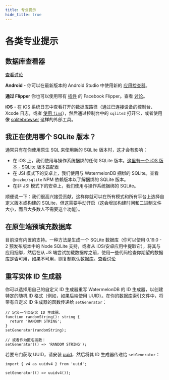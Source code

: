 ```yaml
---
title: 专业提示
hide_title: true
---
```


# 各类专业提示

## 数据库查看器

[查看讨论](https://github.com/Nozbe/WatermelonDB/issues/710)

**Android** - 你可以在最新版本的 Android Studio 中使用新的 [应用检查器](https://medium.com/androiddevelopers/database-inspector-9e91aa265316)。

**通过 Flipper** 你也可以使用带有 [插件](https://github.com/panz3r/react-native-flipper-databases#readme) 的 Facebook Flipper。查看 [讨论](https://github.com/Nozbe/WatermelonDB/issues/653)。

**iOS** - 在 iOS 系统日志中查看打开的数据库路径（通过已连接设备的控制台、Xcode 日志，或者 [使用 `find`](https://github.com/Nozbe/WatermelonDB/issues/710#issuecomment-776255654)），然后通过控制台中的 `sqlite3` 打开它，或者使用像 [sqlitebrowser](https://sqlitebrowser.org) 这样的外部工具。

## 我正在使用哪个 SQLite 版本？

通常只有在你使用原生 SQL 来使用新的 SQLite 版本时，这才会有影响：

- 在 iOS 上，我们使用与操作系统捆绑的任何 SQLite 版本。[这里有一个 iOS 版本 - SQLite 版本匹配表](https://github.com/yapstudios/YapDatabase/wiki/SQLite-version-(bundled-with-OS))
- 在 JSI 模式下的安卓上，我们使用与 WatermelonDB 捆绑的 SQLite。查看 `@nozbe/sqlite` NPM 依赖版本以了解捆绑的 SQLite 版本。
- 在非 JSI 模式下的安卓上，我们使用与操作系统捆绑的 SQLite。

顺便说一下：我们很高兴接受贡献，这样你就可以在所有模式和所有平台上选择自定义版本或构建的 SQLite，但这需要手动开启（这会增加构建时间和二进制文件大小，而且大多数人不需要这个功能）。

## 在原生端预填充数据库

目前没有内置的支持。一种方法是生成一个 SQLite 数据库（你可以使用 0.19.0 - 2 预发布版本中的 Node SQLite 支持，或者从 iOS/安卓应用中提取它），将其与应用捆绑，然后在从 JS 端尝试加载数据库之前，使用一些代码检查你期望的数据库是否可用，如果不可用，则复制默认数据库。[查看讨论](https://github.com/Nozbe/WatermelonDB/issues/774#issuecomment-667981361)

## 重写实体 ID 生成器

你可以选择用自己的自定义 ID 生成器重写 WatermelonDB 的 ID 生成器，以创建特定的随机 ID 格式（例如，如果后端使用 UUID）。在你的数据库索引文件中，将带有自定义 ID 生成器的函数传递给 `setGenerator`：

```
// 定义一个自定义 ID 生成器。
function randomString(): string {
  return 'RANDOM STRING';
}
setGenerator(randomString);

// 或者作为匿名函数：
setGenerator(() => 'RANDOM STRING');
```

若要专门获取 UUID，请安装 [uuid](https://github.com/uuidjs/uuid)，然后将其 ID 生成器传递给 `setGenerator`：

```
import { v4 as uuidv4 } from 'uuid';

setGenerator(() => uuidv4());
```
